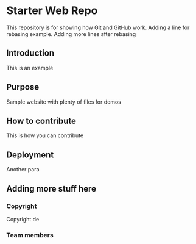# Starter Web Repo

This repository is for showing how Git and GitHub work. Adding a line for rebasing example. Adding more lines after rebasing

## Introduction
This is an example

## Purpose

Sample website with plenty of files for demos

## How to contribute

This is how you can contribute

## Deployment

Another para

## Adding more stuff here

### Copyright
Copyright de

### Team members